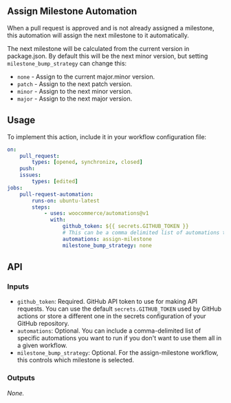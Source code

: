 ## Assign Milestone Automation

When a pull request is approved and is not already assigned a milestone, this automation will assign the next milestone to it
automatically.

The next milestone will be calculated from the current version in package.json. By default this will be the next minor version, but setting `milestone_bump_strategy` can change this:

-   `none` - Assign to the current major.minor version.
-   `patch` - Assign to the next patch version.
-   `minor` - Assign to the next minor version.
-   `major` - Assign to the next major version.

## Usage

To implement this action, include it in your workflow configuration file:

```yaml
on:
    pull_request:
        types: [opened, synchronize, closed]
    push:
    issues:
        types: [edited]
jobs:
    pull-request-automation:
        runs-on: ubuntu-latest
        steps:
            - uses: woocommerce/automations@v1
              with:
                  github_token: ${{ secrets.GITHUB_TOKEN }}
                  # This can be a comma delimited list of automations to run, in this case we're just executing assign-milestone
                  automations: assign-milestone
                  milestone_bump_strategy: none
```

## API

### Inputs

-   `github_token`: Required. GitHub API token to use for making API requests. You can use the default `secrets.GITHUB_TOKEN` used by GitHub actions or store a different one in the secrets configuration of your GitHub repository.
-   `automations`: Optional. You can include a comma-delimited list of specific automations you want to run if you don't want to use them all in a given workflow.
-   `milestone_bump_strategy`: Optional. For the assign-milestone workflow, this controls which milestone is selected.

### Outputs

_None._
